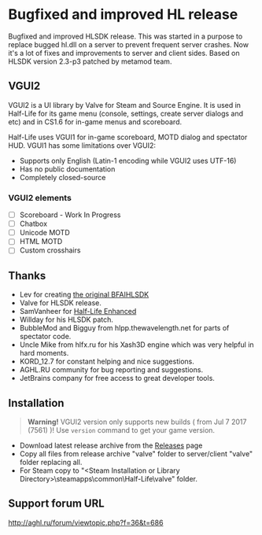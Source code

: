 # Bugfixed and improved HL release
Bugfixed and improved HLSDK release.
This was started in a purpose to replace bugged hl.dll on a server to prevent frequent server crashes.
Now it's a lot of fixes and improvements to server and client sides.
Based on HLSDK version 2.3-p3 patched by metamod team.

## VGUI2
VGUI2 is a UI library by Valve for Steam and Source Engine.
It is used in Half-Life for its game menu (console, settings, create server dialogs and etc)
and in CS1.6 for in-game menus and scoreboard.

Half-Life uses VGUI1 for in-game scoreboard, MOTD dialog and spectator HUD.
VGUI1 has some limitations over VGUI2:
- Supports only English (Latin-1 encoding while VGUI2 uses UTF-16)
- Has no public documentation
- Completely closed-source

### VGUI2 elements
- [ ] Scoreboard - Work In Progress
- [ ] Chatbox
- [ ] Unicode MOTD
- [ ] HTML MOTD
- [ ] Custom crosshairs

## Thanks
- Lev for creating [the original BFAIHLSDK](https://github.com/LevShisterov/BugfixedHL)
- Valve for HLSDK release.
- SamVanheer for [Half-Life Enhanced](https://github.com/SamVanheer/HLEnhanced)
- Willday for his HLSDK patch.
- BubbleMod and Bigguy from hlpp.thewavelength.net for parts of spectator code.
- Uncle Mike from hlfx.ru for his Xash3D engine which was very helpful in hard moments.
- KORD_12.7 for constant helping and nice suggestions.
- AGHL.RU community for bug reporting and suggestions.
- JetBrains company for free access to great developer tools.

## Installation
> **Warning!** VGUI2 version only supports new builds ( from Jul 7 2017 (7561) )!
> Use `version` command to get your game version.
- Download latest release archive from the [Releases](https://github.com/tmp64/BugfixedHL/releases) page
- Copy all files from release archive "valve" folder to server/client "valve" folder replacing all.
- For Steam copy to "&lt;Steam Installation or Library Directory&gt;\steamapps\common\Half-Life\valve" folder.

## Support forum URL
http://aghl.ru/forum/viewtopic.php?f=36&t=686
